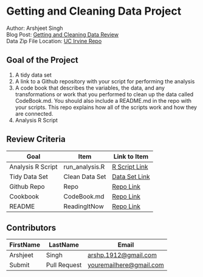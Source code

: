 # Getting and Cleaning Data Project
Author: Arshjeet Singh <br />
Blog Post: [Getting and Cleaning Data Review](https://medium.com/@GalarnykMichael/review-course-1-the-data-scientists-toolbox-jhu-coursera-4d7459458821#.5jpg133ln "Click to go to Repo") <br />
Data Zip File Location: [UC Irvine Repo](https://d396qusza40orc.cloudfront.net/getdata%2Fprojectfiles%2FUCI%20HAR%20Dataset.zip "Clicking will download the data")

## Goal of the Project
1. A tidy data set 
2. A link to a Github repository with your script for performing the analysis 
3. A code book that describes the variables, the data, and any transformations or work that you performed to clean up the data called CodeBook.md. You should also include a README.md in the repo with your scripts. This repo explains how all of the scripts work and how they are connected.
4. Analysis R Script

## Review Criteria

Goal | Item | Link to Item
--- | --- | ---
Analysis R Script |  run_analysis.R |  [R Script Link](https://github.com/mGalarnyk/datasciencecoursera/blob/master/3_Getting_and_Cleaning_Data/projects/run_analysis.R "run_analysis.R")
Tidy Data Set |  Clean Data Set |  [Data Set Link](https://github.com/mGalarnyk/datasciencecoursera/blob/master/3_Getting_and_Cleaning_Data/data/tidyData.txt "tidyData.txt")
Github Repo | Repo |  [Repo Link](https://github.com/mGalarnyk/datasciencecoursera/tree/master/3_Getting_and_Cleaning_Data "Click to go to Repo")
Cookbook | CodeBook.md |  [Repo Link](https://github.com/mGalarnyk/datasciencecoursera/blob/master/3_Getting_and_Cleaning_Data/projects/CodeBook.md "CodeBook.md")
README | ReadingItNow |  [Repo Link](https://github.com/mGalarnyk/datasciencecoursera/blob/master/3_Getting_and_Cleaning_Data/projects/README.md "README.md")

## Contributors

FirstName | LastName | Email
--- | --- | ---
Arshjeet |  Singh |  <arshp.1912@gmail.com>
Submit |  Pull Request | <youremailhere@gmail.com>
